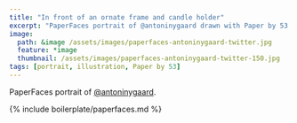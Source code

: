 ```yaml
---
title: "In front of an ornate frame and candle holder"
excerpt: "PaperFaces portrait of @antoninygaard drawn with Paper by 53 on an iPad."
image: 
  path: &image /assets/images/paperfaces-antoninygaard-twitter.jpg 
  feature: *image
  thumbnail: /assets/images/paperfaces-antoninygaard-twitter-150.jpg
tags: [portrait, illustration, Paper by 53]
---
```


PaperFaces portrait of [@antoninygaard](https://twitter.com/antoninygaard).

{% include boilerplate/paperfaces.md %}
